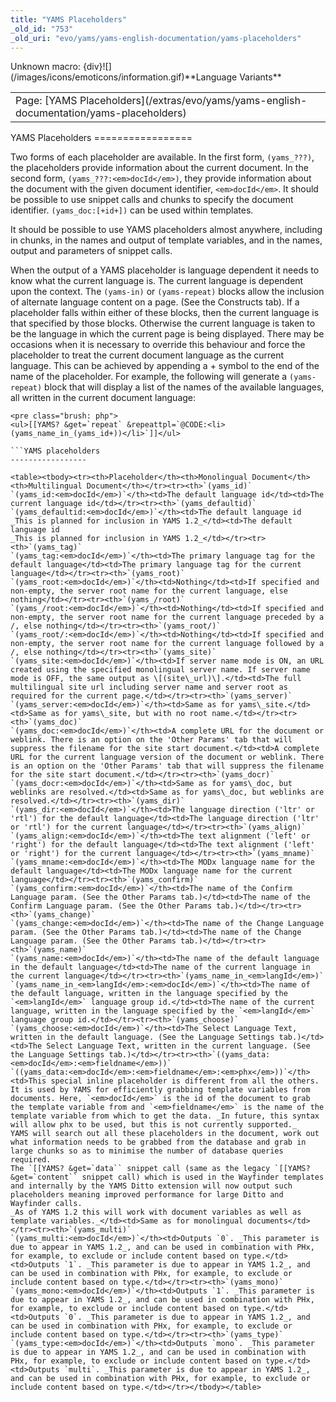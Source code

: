```yaml
---
title: "YAMS Placeholders"
_old_id: "753"
_old_uri: "evo/yams/yams-english-documentation/yams-placeholders"
---
```


<div class="error"><span class="error">Unknown macro: {div}</span>![](/images/icons/emoticons/information.gif)**Language Variants**

<table class="tableview" width="100%"><tr><td><span class="icon icon-page">Page:</span> [YAMS Placeholders](/extras/evo/yams/yams-english-documentation/yams-placeholders)</td></tr></table></div>YAMS Placeholders
=================

Two forms of each placeholder are available. In the first form, `(yams_???)`, the placeholders provide information about the current document. In the second form, `(yams_???:<em>docId</em>)`, they provide information about the document with the given document identifier, `<em>docId</em>`. It should be possible to use snippet calls and chunks to specify the document identifier. `(yams_doc:[+id+])` can be used within templates.

It should be possible to use YAMS placeholders almost anywhere, including in chunks, in the names and output of template variables, and in the names, output and parameters of snippet calls.

When the output of a YAMS placeholder is language dependent it needs to know what the current language is. The current language is dependent upon the context. The `(yams-in)` or `(yams-repeat)` blocks allow the inclusion of alternate language content on a page. (See the Constructs tab). If a placeholder falls within either of these blocks, then the current language is that specified by those blocks. Otherwise the current language is taken to be the language in which the current page is being displayed. There may be occasions when it is necessary to override this behaviour and force the placeholder to treat the current document language as the current language. This can be achieved by appending a + symbol to the end of the name of the placeholder. For example, the following will generate a `(yams-repeat)` block that will display a list of the names of the available languages, all written in the current document language:

```
<pre class="brush: php">
<ul>[[YAMS? &get=`repeat` &repeattpl=`@CODE:<li>(yams_name_in_(yams_id+))</li>`]]</ul>

```YAMS placeholders
-----------------

<table><tbody><tr><th>Placeholder</th><th>Monolingual Document</th><th>Multilingual Document</th></tr><tr><th>`(yams_id)`  
`(yams_id:<em>docId</em>)`</th><td>The default language id</td><td>The current language id</td></tr><tr><th>`(yams_defaultid)`  
`(yams_defaultid:<em>docId</em>)`</th><td>The default language id   
_This is planned for inclusion in YAMS 1.2_</td><td>The default language id   
_This is planned for inclusion in YAMS 1.2_</td></tr><tr><th>`(yams_tag)`  
`(yams_tag:<em>docId</em>)`</th><td>The primary language tag for the default language</td><td>The primary language tag for the current language</td></tr><tr><th>`(yams_root)`  
`(yams_root:<em>docId</em>)`</th><td>Nothing</td><td>If specified and non-empty, the server root name for the current language, else nothing</td></tr><tr><th>`(yams_/root)`  
`(yams_/root:<em>docId</em>)`</th><td>Nothing</td><td>If specified and non-empty, the server root name for the current language preceded by a /, else nothing</td></tr><tr><th>`(yams_root/)`  
`(yams_root/:<em>docId</em>)`</th><td>Nothing</td><td>If specified and non-empty, the server root name for the current language followed by a /, else nothing</td></tr><tr><th>`(yams_site)`  
`(yams_site:<em>docId</em>)`</th><td>If server name mode is ON, an URL created using the specified monolingual server name. If server name mode is OFF, the same output as \[(site\_url)\].</td><td>The full multilingual site url including server name and server root as required for the current page.</td></tr><tr><th>`(yams_server)`  
`(yams_server:<em>docId</em>)`</th><td>Same as for yams\_site.</td><td>Same as for yams\_site, but with no root name.</td></tr><tr><th>`(yams_doc)`  
`(yams_doc:<em>docId</em>)`</th><td>A complete URL for the document or weblink. There is an option on the 'Other Params' tab that will suppress the filename for the site start document.</td><td>A complete URL for the current language version of the document or weblink. There is an option on the 'Other Params' tab that will suppress the filename for the site start document.</td></tr><tr><th>`(yams_docr)`  
`(yams_docr:<em>docId</em>)`</th><td>Same as for yams\_doc, but weblinks are resolved.</td><td>Same as for yams\_doc, but weblinks are resolved.</td></tr><tr><th>`(yams_dir)`  
`(yams_dir:<em>docId</em>)`</th><td>The language direction ('ltr' or 'rtl') for the default language</td><td>The language direction ('ltr' or 'rtl') for the current language</td></tr><tr><th>`(yams_align)`  
`(yams_align:<em>docId</em>)`</th><td>The text alignment ('left' or 'right') for the default language</td><td>The text alignment ('left' or 'right') for the current language</td></tr><tr><th>`(yams_mname)`  
`(yams_mname:<em>docId</em>)`</th><td>The MODx language name for the default language</td><td>The MODx language name for the current language</td></tr><tr><th>`(yams_confirm)`  
`(yams_confirm:<em>docId</em>)`</th><td>The name of the Confirm Language param. (See the Other Params tab.)</td><td>The name of the Confirm Language param. (See the Other Params tab.)</td></tr><tr><th>`(yams_change)`  
`(yams_change:<em>docId</em>)`</th><td>The name of the Change Language param. (See the Other Params tab.)</td><td>The name of the Change Language param. (See the Other Params tab.)</td></tr><tr><th>`(yams_name)`  
`(yams_name:<em>docId</em>)`</th><td>The name of the default language in the default language</td><td>The name of the current language in the current language</td></tr><tr><th>`(yams_name_in_<em>langId</em>)`  
`(yams_name_in_<em>langId</em>:<em>docId</em>)`</th><td>The name of the default language, written in the language specified by the `<em>langId</em>` language group id.</td><td>The name of the current language, written in the language specified by the `<em>langId</em>` language group id.</td></tr><tr><th>`(yams_choose)`  
`(yams_choose:<em>docId</em>)`</th><td>The Select Language Text, written in the default language. (See the Language Settings tab.)</td><td>The Select Language Text, written in the current language. (See the Language Settings tab.)</td></tr><tr><th>`((yams_data:<em>docId</em>:<em>fieldname</em>))`  
`((yams_data:<em>docId</em>:<em>fieldname</em>:<em>phx</em>))`</th><td>This special inline placeholder is different from all the others. It is used by YAMS for efficiently grabbing template variables from documents. Here, `<em>docId</em>` is the id of the document to grab the template variable from and `<em>fieldname</em>` is the name of the template variable from which to get the data. _In future, this syntax will allow phx to be used, but this is not currently supported._  
YAMS will search out all these placeholders in the document, work out what information needs to be grabbed from the database and grab in large chunks so as to minimise the number of database queries required.   
The `[[YAMS? &get=`data`` snippet call (same as the legacy `[[YAMS? &get=`content`` snippet call) which is used in the Wayfinder templates and internally by the YAMS Ditto extension will now output such placeholders meaning improved performance for large Ditto and Wayfinder calls.   
_As of YAMS 1.2 this will work with document variables as well as template variables._</td><td>Same as for monolingual documents</td></tr><tr><th>`(yams_multi)`  
`(yams_multi:<em>docId</em>)`</th><td>Outputs `0`. _This parameter is due to appear in YAMS 1.2_, and can be used in combination with PHx, for example, to exclude or include content based on type.</td><td>Outputs `1`. _This parameter is due to appear in YAMS 1.2_, and can be used in combination with PHx, for example, to exclude or include content based on type.</td></tr><tr><th>`(yams_mono)`  
`(yams_mono:<em>docId</em>)`</th><td>Outputs `1`. _This parameter is due to appear in YAMS 1.2_, and can be used in combination with PHx, for example, to exclude or include content based on type.</td><td>Outputs `0`. _This parameter is due to appear in YAMS 1.2_, and can be used in combination with PHx, for example, to exclude or include content based on type.</td></tr><tr><th>`(yams_type)`  
`(yams_type:<em>docId</em>)`</th><td>Outputs `mono`. _This parameter is due to appear in YAMS 1.2_, and can be used in combination with PHx, for example, to exclude or include content based on type.</td><td>Outputs `multi`. _This parameter is due to appear in YAMS 1.2_, and can be used in combination with PHx, for example, to exclude or include content based on type.</td></tr></tbody></table>